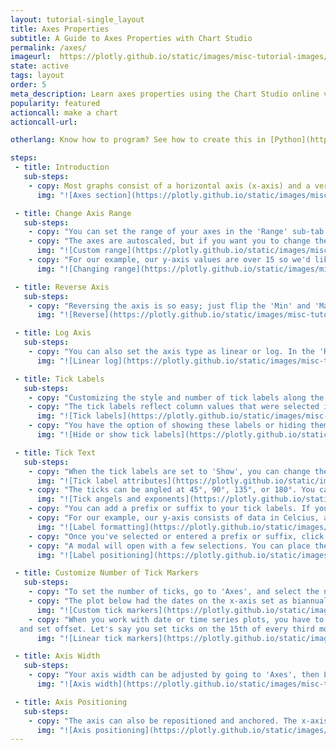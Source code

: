 ```yaml
---
layout: tutorial-single_layout
title: Axes Properties
subtitle: A Guide to Axes Properties with Chart Studio
permalink: /axes/
imageurl:  https://plotly.github.io/static/images/misc-tutorial-images/axes thumb.png
state: active
tags: layout
order: 5
meta_description: Learn axes properties using the Chart Studio online visualization tool.
popularity: featured
actioncall: make a chart
actioncall-url:

otherlang: Know how to program? See how to create this in [Python](https://plot.ly/python/axes/) or [R](https://plot.ly/r/axes/).

steps:
 - title: Introduction
   sub-steps:
    - copy: Most graphs consist of a horizontal axis (x-axis) and a vertical axis (y-axis) to display their data. This tutorial will show you different ways you can define axes properties. All the attributes in this tutorial are found in the online [workspace](https://plot.ly/create/) in the 'Axes' section, under STYLE."
      img: "![Axes section](https://plotly.github.io/static/images/misc-tutorial-images/axes section.png)"

 - title: Change Axis Range
   sub-steps:
    - copy: "You can set the range of your axes in the 'Range' sub-tab."
    - copy: "The axes are autoscaled, but if you want you to change the range of your axes, click 'Custom Range' under 'Selection'."
      img: "![Custom range](https://plotly.github.io/static/images/misc-tutorial-images/custom range.png)"
    - copy: "For our example, our y-axis values are over 15 so we'd like our y-axis to start at 10 (our minimum value). We'll click on 'Y' and then enter the minimum value in the 'Min' field. This can be done if we have a maximum value, by entering it in the 'Max' field."
      img: "![Changing range](https://plotly.github.io/static/images/misc-tutorial-images/y value range.gif)"

 - title: Reverse Axis
   sub-steps:
    - copy: "Reversing the axis is so easy; just flip the 'Min' and 'Max' values. The animated image below shows that when we switch the 'Min' and 'Max' values, the axis is reversed."
      img: "![Reverse](https://plotly.github.io/static/images/misc-tutorial-images/reverse axis.gif)"

 - title: Log Axis
   sub-steps:
    - copy: "You can also set the axis type as linear or log. In the 'Range' sub-tab, select the desired axis, then click 'Linear' or 'Log' under 'Axis Type'."
      img: "![Linear log](https://plotly.github.io/static/images/misc-tutorial-images/loglinear.gif)"

 - title: Tick Labels
   sub-steps:
    - copy: "Customizing the style and number of tick labels along the axes can help highlight particular aspects of your data."
    - copy: "The tick labels reflect column values that were selected in your trace(s)."
      img: "![Tick labels](https://plotly.github.io/static/images/misc-tutorial-images/x axis tick labels.png)"
    - copy: "You have the option of showing these labels or hiding them. Go to 'Axes', then 'Tick Labels' and depending on the axis you want to change, select X, Y, or 'ALL'. The default is 'SHOW' but click 'Hide' if you don't wish to display them."
      img: "![Hide or show tick labels](https://plotly.github.io/static/images/misc-tutorial-images/tick labels.gif)"

 - title: Tick Text
   sub-steps:
    - copy: "When the tick labels are set to 'Show', you can change their typeface, font size and font color. Note that certain colors and typefaces are only available with a PRO subscription. Click [here](https://plot.ly/products/cloud/) to upgrade!"
      img: "![Tick label attributes](https://plotly.github.io/static/images/misc-tutorial-images/tick label attributes.png)"
    - copy: "The ticks can be angled at 45°, 90°, 135°, or 180°. You can also add exponents, but it'll only work if your axes consist of numerical data."
      img: "![Tick angels and exponents](https://plotly.github.io/static/images/misc-tutorial-images/angle and exponents.gif)"
    - copy: "You can add a prefix or suffix to your tick labels. If yours isn't listed, click on 'Custom' and type it in the field."
    - copy: "For our example, our y-axis consists of data in Celcius, and our x-axis is in minutes. 'Minutes' isn't listed, so we'll select 'Custom' and type it in."
      img: "![Label formatting](https://plotly.github.io/static/images/misc-tutorial-images/label formatting.gif)"
    - copy: "Once you've selected or entered a prefix or suffix, click the icon next to 'Label Positioning'."
    - copy: "A modal will open with a few selections. You can place the prefix or suffix for the first or last tick label, all ticks, or none."
      img: "![Label positioning](https://plotly.github.io/static/images/misc-tutorial-images/label positioning.gif)"

 - title: Customize Number of Tick Markers
   sub-steps:
    - copy: "To set the number of ticks, go to 'Axes', and select the number from either 'Tick Labels' or 'Tick Markers'. The markers are hidden under 'Tick Markers' by default, so click 'Inside or 'Outside' to view the options. You can set them as 'Linear' or 'Custom' in the same section."
    - copy: "The plot below had the dates on the x-axis set as biannual. We'd like to show every consecutive year, so we select 'Custom' and enter the desired number of markers in the field."
      img: "![Custom tick markers](https://plotly.github.io/static/images/misc-tutorial-images/custom tick markers.png)"
    - copy: "When you work with date or time series plots, you have to convert the date for the step size
  and set offset. Let's say you set ticks on the 15th of every third month, set the 'Step Size' to '2000-01-15' and 'Step Offset' to 'M3'. To set ticks every 4 years, set it to 'M48'. Our plot display our data every year, so it's been set to 'M12'. For more information, visit [this](http://help.plot.ly/make-a-time-series-graph/) page."
      img: "![Linear tick markers](https://plotly.github.io/static/images/misc-tutorial-images/linear tick markers.png)"

 - title: Axis Width
   sub-steps:
    - copy: "Your axis width can be adjusted by going to 'Axes', then Layout'. Use the arrows to adjust the start and end position, or type the percentage in the empty field."
      img: "![Axis width](https://plotly.github.io/static/images/misc-tutorial-images/axis width.gif)"

 - title: Axis Positioning
   sub-steps:
    - copy: "The axis can also be repositioned and anchored. The x-axis can stay at the bottom or be moved to the top, and the y-axis can be moved to the left or right. If left 'Unanchored', they can be positioned vertically or horizontally by adjusting the percentage."
      img: "![Axis positioning](https://plotly.github.io/static/images/misc-tutorial-images/axis positioning.gif)"
---
```

